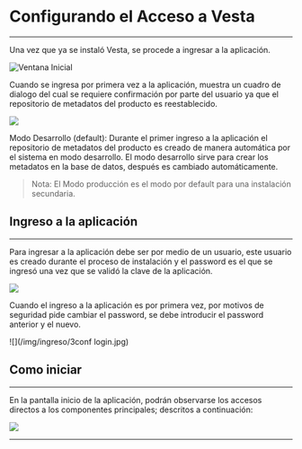 # Configurando el Acceso a Vesta----Una vez que ya se instaló Vesta, se procede a ingresar a la aplicación.![Ventana Inicial](/img/ingreso/1pag.jpg)Cuando se ingresa por primera vez a la aplicación, muestra un cuadro de dialogo del cual se requiere confirmación por parte del usuario ya que el repositorio de metadatos del producto es reestablecido.![](/img/ingreso/confirm.jpg)Modo Desarrollo (default): Durante el primer ingreso a la aplicación el repositorio de metadatos del producto es creado de manera automática por el sistema en modo desarrollo. El modo desarrollo sirve para crear los metadatos en la base de datos, después es cambiado automáticamente.> Nota: El Modo producción es el modo por default para una instalación secundaria.

## Ingreso a la aplicación ---Para ingresar a la aplicación debe ser por medio de un usuario, este usuario es creado durante el proceso de instalación y el password es el que se ingresó una vez que se validó la clave de la aplicación.![](/img/ingreso/2login.jpg)Cuando el ingreso a la aplicación es por primera vez, por motivos de seguridad pide cambiar el password, se debe introducir el password anterior y el nuevo.![](/img/ingreso/3conf login.jpg)## Como iniciar---En la pantalla inicio de la aplicación, podrán observarse los accesos directos a los componentes principales; descritos a continuación:![](/img/ingreso/4como.jpg)---